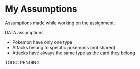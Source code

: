# My Assumptions

Assumptions made while working on the assignment.

DATA assumptions
- Pokemon have only one type
- Attacks belong to specific pokemons (not shared)
- Attacks have always the same type as the card they belong

TODO: PENDING